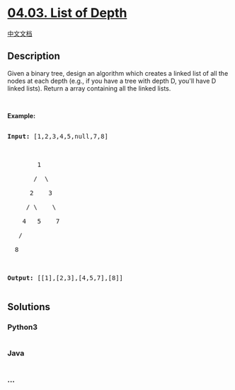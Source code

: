 # [04.03. List of Depth](https://leetcode-cn.com/problems/list-of-depth-lcci)

[中文文档](/lcci/04.03.List%20of%20Depth/README.md)

## Description
<p>Given a binary tree, design an algorithm which creates a linked list of all the nodes at each depth (e.g., if you have a tree with depth D, you&#39;ll have D linked lists). Return a array containing all the linked lists.</p>



<p>&nbsp;</p>



<p><strong>Example: </strong></p>



<pre>

<strong>Input: </strong>[1,2,3,4,5,null,7,8]



        1

       /  \ 

      2    3

     / \    \ 

    4   5    7

   /

  8



<strong>Output: </strong>[[1],[2,3],[4,5,7],[8]]

</pre>




## Solutions


### Python3

```python

```

### Java

```java

```

### ...
```

```
